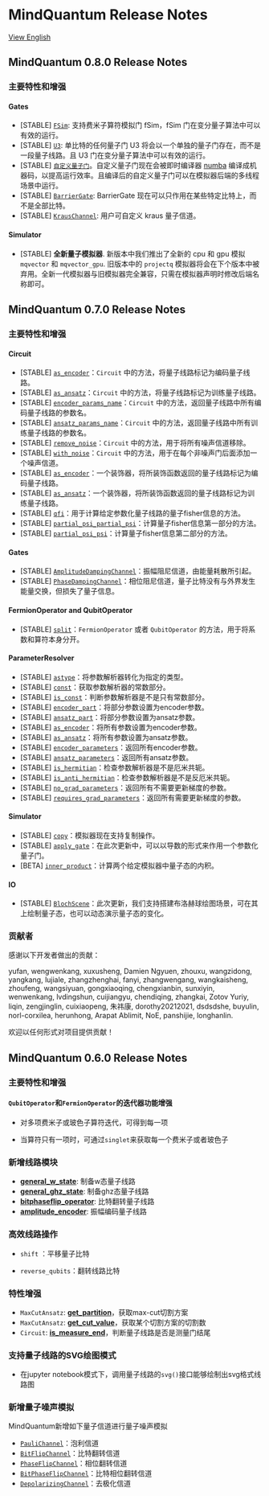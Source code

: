 # MindQuantum Release Notes

[View English](./RELEASE.md)

## MindQuantum 0.8.0 Release Notes

### 主要特性和增强

#### Gates

- [STABLE] [`FSim`](https://mindspore.cn/mindquantum/docs/zh-CN/master/mindquantum.core.gates.html?highlight=fsim#mindquantum.core.gates.FSim): 支持费米子算符模拟门 fSim，fSim 门在变分量子算法中可以有效的运行。
- [STABLE] [`U3`](https://mindspore.cn/mindquantum/docs/zh-CN/master/mindquantum.core.gates.html?highlight=fsim#mindquantum.core.gates.U3): 单比特的任何量子门 U3 将会以一个单独的量子门存在，而不是一段量子线路。且 U3 门在变分量子算法中可以有效的运行。
- [STABLE] [`自定义量子门`](https://mindspore.cn/mindquantum/docs/zh-CN/master/mindquantum.core.gates.html#mindquantum.core.gates.gene_univ_parameterized_gate)。自定义量子门现在会被即时编译器 [numba](https://numba.pydata.org) 编译成机器码，以提高运行效率。且编译后的自定义量子门可以在模拟器后端的多线程场景中运行。
- [STABLE] [`BarrierGate`](https://mindspore.cn/mindquantum/docs/zh-CN/master/mindquantum.core.gates.html?highlight=fsim#mindquantum.core.gates.BarrierGate): BarrierGate 现在可以只作用在某些特定比特上，而不是全部比特。
- [STABLE] [`KrausChannel`](https://mindspore.cn/mindquantum/docs/zh-CN/master/mindquantum.core.gates.html?highlight=fsim#mindquantum.core.gates.KrausChannel): 用户可自定义 kraus 量子信道。

#### Simulator

- [STABLE] **全新量子模拟器**. 新版本中我们推出了全新的 cpu 和 gpu 模拟 `mqvector` 和 `mqvector_gpu`. 旧版本中的 `projectq` 模拟器将会在下个版本中被弃用。全新一代模拟器与旧模拟器完全兼容，只需在模拟器声明时修改后端名称即可。

## MindQuantum 0.7.0 Release Notes

### 主要特性和增强

#### Circuit

- [STABLE] [`as_encoder`](https://mindspore.cn/mindquantum/docs/en/master/mindquantum.core.circuit.html#mindquantum.core.circuit.Circuit.as_encoder)：`Circuit` 中的方法，将量子线路标记为编码量子线路。
- [STABLE] [`as_ansatz`](https://mindspore.cn/mindquantum/docs/en/master/mindquantum.core.circuit.html#mindquantum.core.circuit.Circuit.as_ansatz)：`Circuit` 中的方法，将量子线路标记为训练量子线路。
- [STABLE] [`encoder_params_name`](https://mindspore.cn/mindquantum/docs/en/master/mindquantum.core.circuit.html#mindquantum.core.circuit.Circuit.encoder_params_name)：`Circuit` 中的方法，返回量子线路中所有编码量子线路的参数名。
- [STABLE] [`ansatz_params_name`](https://mindspore.cn/mindquantum/docs/en/master/mindquantum.core.circuit.html#mindquantum.core.circuit.Circuit.ansatz_params_name)：`Circuit` 中的方法，返回量子线路中所有训练量子线路的参数名。
- [STABLE] [`remove_noise`](https://mindspore.cn/mindquantum/docs/en/master/mindquantum.core.circuit.html#mindquantum.core.circuit.Circuit.remove_noise)：`Circuit` 中的方法，用于将所有噪声信道移除。
- [STABLE] [`with_noise`](https://mindspore.cn/mindquantum/docs/en/master/mindquantum.core.circuit.html#mindquantum.core.circuit.Circuit.with_noise)：`Circuit` 中的方法，用于在每个非噪声门后面添加一个噪声信道。
- [STABLE] [`as_encoder`](https://mindspore.cn/mindquantum/docs/en/master/mindquantum.core.circuit.html#mindquantum.core.circuit.as_encoder)：一个装饰器，将所装饰函数返回的量子线路标记为编码量子线路。
- [STABLE] [`as_ansatz`](https://mindspore.cn/mindquantum/docs/en/master/mindquantum.core.circuit.html#mindquantum.core.circuit.as_ansatz)：一个装饰器，将所装饰函数返回的量子线路标记为训练量子线路。
- [STABLE] [`qfi`](https://mindspore.cn/mindquantum/docs/en/master/mindquantum.core.circuit.html#mindquantum.core.circuit.qfi)：用于计算给定参数化量子线路的量子fisher信息的方法。
- [STABLE] [`partial_psi_partial_psi`](https://mindspore.cn/mindquantum/docs/en/master/mindquantum.core.circuit.html#mindquantum.core.circuit.partial_psi_partial_psi)：计算量子fisher信息第一部分的方法。
- [STABLE] [`partial_psi_psi`](https://mindspore.cn/mindquantum/docs/en/master/mindquantum.core.circuit.html#mindquantum.core.circuit.partial_psi_psi)：计算量子fisher信息第二部分的方法。

#### Gates

- [STABLE] [`AmplitudeDampingChannel`](https://mindspore.cn/mindquantum/docs/en/master/mindquantum.core.gates.html#mindquantum.core.gates.AmplitudeDampingChannel)：振幅阻尼信道，由能量耗散所引起。
- [STABLE] [`PhaseDampingChannel`](https://mindspore.cn/mindquantum/docs/en/master/mindquantum.core.gates.html#mindquantum.core.gates.PhaseDampingChannel)：相位阻尼信道，量子比特没有与外界发生能量交换，但损失了量子信息。

#### FermionOperator and QubitOperator

- [STABLE] [`split`](https://mindspore.cn/mindquantum/docs/en/master/mindquantum.core.operators.html#mindquantum.core.operators.FermionOperator.split)：`FermionOperator` 或者 `QubitOperator` 的方法，用于将系数和算符本身分开。

#### ParameterResolver

- [STABLE] [`astype`](https://mindspore.cn/mindquantum/docs/en/master/mindquantum.core.parameterresolver.html#mindquantum.core.parameterresolver.ParameterResolver.astype)：将参数解析器转化为指定的类型。
- [STABLE] [`const`](https://mindspore.cn/mindquantum/docs/en/master/mindquantum.core.parameterresolver.html#mindquantum.core.parameterresolver.ParameterResolver.const)：获取参数解析器的常数部分。
- [STABLE] [`is_const`](https://mindspore.cn/mindquantum/docs/en/master/mindquantum.core.parameterresolver.html#mindquantum.core.parameterresolver.ParameterResolver.is_const)：判断参数解析器是不是只有常数部分。
- [STABLE] [`encoder_part`](https://mindspore.cn/mindquantum/docs/en/master/mindquantum.core.parameterresolver.html#mindquantum.core.parameterresolver.ParameterResolver.encoder_part)：将部分参数设置为encoder参数。
- [STABLE] [`ansatz_part`](https://mindspore.cn/mindquantum/docs/en/master/mindquantum.core.parameterresolver.html#mindquantum.core.parameterresolver.ParameterResolver.ansatz_part)：将部分参数设置为ansatz参数。
- [STABLE] [`as_encoder`](https://mindspore.cn/mindquantum/docs/en/master/mindquantum.core.parameterresolver.html#mindquantum.core.parameterresolver.ParameterResolver.as_encoder)：将所有参数设置为encoder参数。
- [STABLE] [`as_ansatz`](https://mindspore.cn/mindquantum/docs/en/master/mindquantum.core.parameterresolver.html#mindquantum.core.parameterresolver.ParameterResolver.as_ansatz)：将所有参数设置为ansatz参数。
- [STABLE] [`encoder_parameters`](https://mindspore.cn/mindquantum/docs/en/master/mindquantum.core.parameterresolver.html#mindquantum.core.parameterresolver.ParameterResolver.encoder_parameters)：返回所有encoder参数。
- [STABLE] [`ansatz_parameters`](https://mindspore.cn/mindquantum/docs/en/master/mindquantum.core.parameterresolver.html#mindquantum.core.parameterresolver.ParameterResolver.ansatz_parameters)：返回所有ansatz参数。
- [STABLE] [`is_hermitian`](https://mindspore.cn/mindquantum/docs/en/master/mindquantum.core.parameterresolver.html#mindquantum.core.parameterresolver.ParameterResolver.is_hermitian)：检查参数解析器是不是厄米共轭。
- [STABLE] [`is_anti_hermitian`](https://mindspore.cn/mindquantum/docs/en/master/mindquantum.core.parameterresolver.html#mindquantum.core.parameterresolver.ParameterResolver.is_anti_hermitian)：检查参数解析器是不是反厄米共轭。
- [STABLE] [`no_grad_parameters`](https://mindspore.cn/mindquantum/docs/en/master/mindquantum.core.parameterresolver.html#mindquantum.core.parameterresolver.ParameterResolver.no_grad_parameters)：返回所有不需要更新梯度的参数。
- [STABLE] [`requires_grad_parameters`](https://mindspore.cn/mindquantum/docs/en/master/mindquantum.core.parameterresolver.html#mindquantum.core.parameterresolver.ParameterResolver.requires_grad_parameters)：返回所有需要更新梯度的参数。

#### Simulator

- [STABLE] [`copy`](https://mindspore.cn/mindquantum/docs/en/master/mindquantum.simulator.html#mindquantum.simulator.Simulator.copy)：模拟器现在支持复制操作。
- [STABLE] [`apply_gate`](https://mindspore.cn/mindquantum/docs/en/master/mindquantum.simulator.html#mindquantum.simulator.Simulator.apply_gate)：在此次更新中，可以以导数的形式来作用一个参数化量子门。
- [BETA] [`inner_product`](https://mindspore.cn/mindquantum/docs/en/master/mindquantum.simulator.html#mindquantum.simulator.inner_product)：计算两个给定模拟器中量子态的内积。

#### IO

- [STABLE] [`BlochScene`](https://mindspore.cn/mindquantum/docs/en/master/mindquantum.io.html)：此次更新，我们支持搭建布洛赫球绘图场景，可在其上绘制量子态，也可以动态演示量子态的变化。

### 贡献者

感谢以下开发者做出的贡献：

yufan, wengwenkang, xuxusheng, Damien Ngyuen, zhouxu, wangzidong, yangkang, lujiale, zhangzhenghai, fanyi, zhangwengang, wangkaisheng, zhoufeng, wangsiyuan, gongxiaoqing, chengxianbin, sunxiyin, wenwenkang, lvdingshun, cuijiangyu, chendiqing, zhangkai, Zotov Yuriy, liqin, zengjinglin, cuixiaopeng, 朱祎康, dorothy20212021, dsdsdshe, buyulin, norl-corxilea, herunhong, Arapat Ablimit, NoE, panshijie, longhanlin.

欢迎以任何形式对项目提供贡献！

## MindQuantum 0.6.0 Release Notes

### 主要特性和增强

#### `QubitOperator`和`FermionOperator`的迭代器功能增强

- 对多项费米子或玻色子算符迭代，可得到每一项

- 当算符只有一项时，可通过`singlet`来获取每一个费米子或者玻色子

### 新增线路模块

- [**general_w_state**](https://mindspore.cn/mindquantum/docs/zh-CN/master/mindquantum.algorithm.library.html#mindquantumalgorithmlibrarygeneral-w-state): 制备w态量子线路
- [**general_ghz_state**](https://mindspore.cn/mindquantum/docs/zh-CN/master/mindquantum.algorithm.library.html#mindquantumalgorithmlibrarygeneral-ghz-state): 制备ghz态量子线路
- [**bitphaseflip_operator**](https://mindspore.cn/mindquantum/docs/zh-CN/master/mindquantum.algorithm.library.html#mindquantumalgorithmlibrarybitphaseflip-operator): 比特翻转量子线路
- [**amplitude_encoder**](https://mindspore.cn/mindquantum/docs/zh-CN/master/mindquantum.algorithm.library.html#mindquantumalgorithmlibraryamplitude-encoder): 振幅编码量子线路

### 高效线路操作

- `shift` ：平移量子比特

- `reverse_qubits`：翻转线路比特

### 特性增强

- `MaxCutAnsatz`: [**get_partition**](https://mindspore.cn/mindquantum/docs/zh-CN/master/mindquantum.algorithm.nisq.html#mindquantumalgorithmnisqmaxcutansatzget-partition)，获取max-cut切割方案
- `MaxCutAnsatz`: [**get_cut_value**](https://mindspore.cn/mindquantum/docs/zh-CN/master/mindquantum.algorithm.nisq.html#mindquantumalgorithmnisqmaxcutansatzget-cut-value)，获取某个切割方案的切割数
- `Circuit`: [**is_measure_end**](https://mindspore.cn/mindquantum/docs/zh-CN/master/mindquantum.core.circuit.html#mindquantumcorecircuitcircuitis-measure-end)，判断量子线路是否是测量门结尾

### 支持量子线路的SVG绘图模式

- 在jupyter notebook模式下，调用量子线路的`svg()`接口能够绘制出svg格式线路图

### 新增量子噪声模拟

MindQuantum新增如下量子信道进行量子噪声模拟

- [`PauliChannel`](https://mindspore.cn/mindquantum/docs/zh-CN/master/mindquantum.core.gates.html#mindquantumcoregatespaulichannel)：泡利信道
- [`BitFlipChannel`](https://mindspore.cn/mindquantum/docs/zh-CN/master/mindquantum.core.gates.html#mindquantumcoregatesbitflipchannel)：比特翻转信道
- [`PhaseFlipChannel`](https://mindspore.cn/mindquantum/docs/zh-CN/master/mindquantum.core.gates.html#mindquantumcoregatesphaseflipchannel)：相位翻转信道
- [`BitPhaseFlipChannel`](https://mindspore.cn/mindquantum/docs/zh-CN/master/mindquantum.core.gates.html#mindquantumcoregatesbitphaseflipchannel)：比特相位翻转信道
- [`DepolarizingChannel`](https://mindspore.cn/mindquantum/docs/zh-CN/master/mindquantum.core.gates.html#mindquantumcoregatesdepolarizingchannel)：去极化信道
